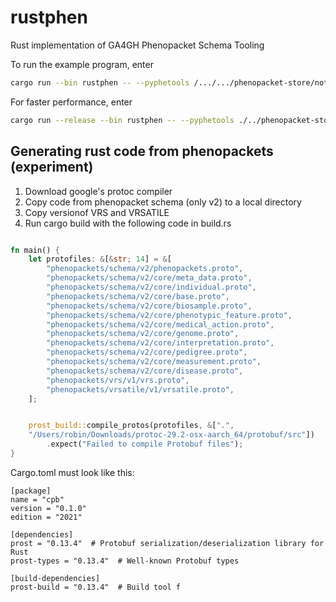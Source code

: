 # rustphen
Rust implementation of GA4GH Phenopacket Schema Tooling


To run the example program, enter
```bash
cargo run --bin rustphen -- --pyphetools /.../.../phenopacket-store/notebooks/CD28/input/CD28_IMD123_individuals.xlsx --json /.../.../hp.json 
```
For faster performance, enter
```bash
cargo run --release --bin rustphen -- --pyphetools ./../phenopacket-store/notebooks/CD28/input/CD28_IMD123_individuals.xlsx --json ./../../data/hpo/hp.json 
```

## Generating rust code from phenopackets (experiment)

1. Download google's protoc compiler
2. Copy code from phenopacket schema (only v2) to a local directory
3. Copy versionof VRS and VRSATILE
4. Run cargo build with the following code in build.rs

```rust

fn main() {
    let protofiles: &[&str; 14] = &[
        "phenopackets/schema/v2/phenopackets.proto",
        "phenopackets/schema/v2/core/meta_data.proto",
        "phenopackets/schema/v2/core/individual.proto",
        "phenopackets/schema/v2/core/base.proto",
        "phenopackets/schema/v2/core/biosample.proto",
        "phenopackets/schema/v2/core/phenotypic_feature.proto",
        "phenopackets/schema/v2/core/medical_action.proto",
        "phenopackets/schema/v2/core/genome.proto",
        "phenopackets/schema/v2/core/interpretation.proto",
        "phenopackets/schema/v2/core/pedigree.proto",
        "phenopackets/schema/v2/core/measurement.proto",
        "phenopackets/schema/v2/core/disease.proto",
        "phenopackets/vrs/v1/vrs.proto",
        "phenopackets/vrsatile/v1/vrsatile.proto",
    ];


    prost_build::compile_protos(protofiles, &[".",
    "/Users/robin/Downloads/protoc-29.2-osx-aarch_64/protobuf/src"])
        .expect("Failed to compile Protobuf files");
}
```

Cargo.toml must look like this:
```
[package]
name = "cpb"
version = "0.1.0"
edition = "2021"

[dependencies]
prost = "0.13.4"  # Protobuf serialization/deserialization library for Rust
prost-types = "0.13.4"  # Well-known Protobuf types

[build-dependencies]
prost-build = "0.13.4"  # Build tool f
```